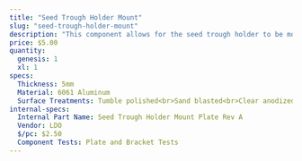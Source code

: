 ```yaml
---
title: "Seed Trough Holder Mount"
slug: "seed-trough-holder-mount"
description: "This component allows for the seed trough holder to be mounted offset from the gantry column so that the seeder may reach the troughs."
price: $5.00
quantity:
  genesis: 1
  xl: 1
specs:
  Thickness: 5mm
  Material: 6061 Aluminum
  Surface Treatments: Tumble polished<br>Sand blasted<br>Clear anodized
internal-specs:
  Internal Part Name: Seed Trough Holder Mount Plate Rev A
  Vendor: LDO
  $/pc: $2.50
  Component Tests: Plate and Bracket Tests
---
```

